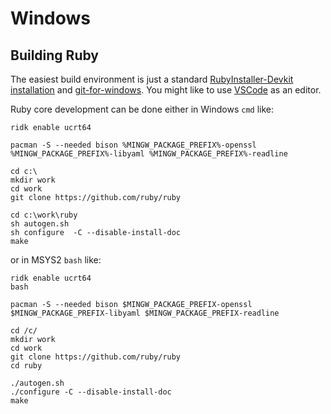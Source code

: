 # Windows

## Building Ruby

The easiest build environment is just a standard [RubyInstaller-Devkit installation](https://rubyinstaller.org/) and [git-for-windows](https://gitforwindows.org/). You might like to use [VSCode](https://code.visualstudio.com/) as an editor.

Ruby core development can be done either in Windows `cmd` like:

```
ridk enable ucrt64

pacman -S --needed bison %MINGW_PACKAGE_PREFIX%-openssl %MINGW_PACKAGE_PREFIX%-libyaml %MINGW_PACKAGE_PREFIX%-readline

cd c:\
mkdir work
cd work
git clone https://github.com/ruby/ruby

cd c:\work\ruby
sh autogen.sh
sh configure  -C --disable-install-doc
make
```

or in MSYS2 `bash` like:

```
ridk enable ucrt64
bash

pacman -S --needed bison $MINGW_PACKAGE_PREFIX-openssl $MINGW_PACKAGE_PREFIX-libyaml $MINGW_PACKAGE_PREFIX-readline

cd /c/
mkdir work
cd work
git clone https://github.com/ruby/ruby
cd ruby

./autogen.sh
./configure -C --disable-install-doc
make
```
